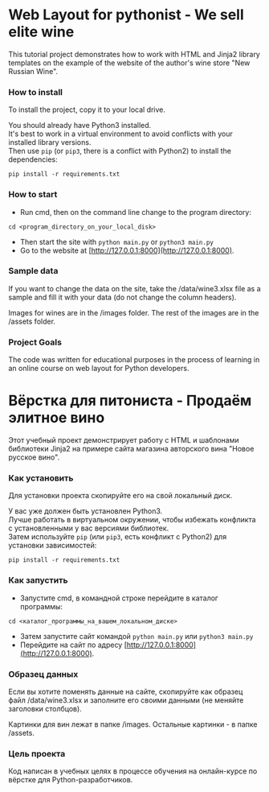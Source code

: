 # Web Layout for pythonist - We sell elite wine

This tutorial project demonstrates how to work with HTML and Jinja2 library templates on the example of the website of the author's wine store "New Russian Wine".

### How to install

To install the project, copy it to your local drive.

You should already have Python3 installed.<br>
It's best to work in a virtual environment to avoid conflicts with your installed library versions.<br>
Then use `pip` (or `pip3`, there is a conflict with Python2) to install the dependencies:
```
pip install -r requirements.txt
```

### How to start

- Run cmd, then on the command line change to the program directory: 
```
cd <program_directory_on_your_local_disk>
```
- Then start the site with `python main.py` or `python3 main.py`
- Go to the website at [http://127.0.0.1:8000](http://127.0.0.1:8000).

### Sample data

If you want to change the data on the site, take the /data/wine3.xlsx file as a sample and fill it with your data (do not change the column headers).

Images for wines are in the /images folder. The rest of the images are in the /assets folder.

### Project Goals

The code was written for educational purposes in the process of learning in an online course on web layout for Python developers.


# Вёрстка для питониста - Продаём элитное вино

Этот учебный проект демонстрирует работу с HTML и шаблонами библиотеки Jinja2 на примере сайта магазина авторского вина "Новое русское вино".

### Как установить

Для установки проекта скопируйте его на свой локальный диск.

У вас уже должен быть установлен Python3.<br>
Лучше работать в виртуальном окружении, чтобы избежать конфликта с установленными у вас версиями библиотек.<br>
Затем используйте `pip` (или `pip3`, есть конфликт с Python2) для установки зависимостей:
```
pip install -r requirements.txt
```

### Как запустить

- Запустите cmd, в командной строке перейдите в каталог программы: 
```
cd <каталог_программы_на_вашем_локальном_диске>
```
- Затем запустите сайт командой `python main.py` или `python3 main.py`
- Перейдите на сайт по адресу [http://127.0.0.1:8000](http://127.0.0.1:8000).

### Образец данных

Если вы хотите поменять данные на сайте, скопируйте как образец файл /data/wine3.xlsx и заполните его своими данными (не меняйте заголовки столбцов).

Картинки для вин лежат в папке /images. Остальные картинки - в папке /assets.

### Цель проекта

Код написан в учебных целях в процессе обучения на онлайн-курсе по вёрстке для Python-разработчиков.
